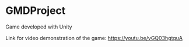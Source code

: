 # GMDProject
Game developed with Unity 


Link for video demonstration of the game:
https://youtu.be/vGQ03hgtquA
